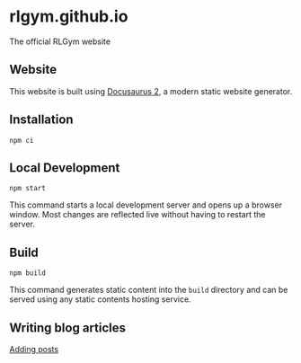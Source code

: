 # rlgym.github.io

The official RLGym website

## Website

This website is built using [Docusaurus 2](https://docusaurus.io/), a modern static website generator.

## Installation

```shell
npm ci
```

## Local Development

```shell
npm start
```

This command starts a local development server and opens up a browser window. Most changes are reflected live without having to restart the server.

## Build

```shell
npm build
```

This command generates static content into the `build` directory and can be served using any static contents hosting service.


## Writing blog articles

[Adding posts](https://docusaurus.io/docs/blog#adding-posts)
